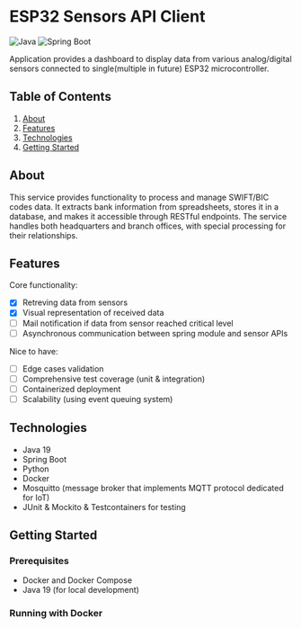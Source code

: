# ESP32 Sensors API Client

![Java](https://img.shields.io/badge/Java-19-brightgreen)
![Spring Boot](https://img.shields.io/badge/Spring%20Boot-3.4.3-green)

Application provides a dashboard to display data from various analog/digital sensors connected to single(multiple in future) ESP32 microcontroller. 

## Table of Contents

1. [About](#about)
2. [Features](#features)
3. [Technologies](#technologies)
4. [Getting Started](#getting-started)

## About

This service provides functionality to process and manage SWIFT/BIC codes data. It extracts bank information from spreadsheets, stores it in a database, and makes it accessible through RESTful endpoints. The service handles both headquarters and branch offices, with special processing for their relationships.

## Features

Core functionality:
- [x] Retreving data from sensors
- [x] Visual representation of received data
- [ ] Mail notification if data from sensor reached critical level
- [ ] Asynchronous communication between spring module and sensor APIs

Nice to have:
- [ ] Edge cases validation
- [ ] Comprehensive test coverage (unit & integration)
- [ ] Containerized deployment
- [ ] Scalability (using event queuing system)

## Technologies

- Java 19
- Spring Boot
- Python
- Docker
- Mosquitto (message broker that implements MQTT protocol dedicated for IoT)
- JUnit & Mockito & Testcontainers for testing

## Getting Started

### Prerequisites

- Docker and Docker Compose
- Java 19 (for local development)

### Running with Docker




